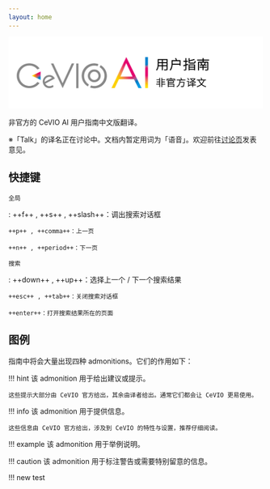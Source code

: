 ```yaml
---
layout: home
---
```


![header](intro/images/header_image_title.jpg)

非官方的 CeVIO AI 用户指南中文版翻译。

※「Talk」的译名正在讨论中。文档内暂定用词为「语音」。欢迎前往[讨论页](https://github.com./VOICeVIO/CeVIO.CN/issues/6)发表意见。

## 快捷键

`全局`

:   ++f++ , ++s++ , ++slash++：调出搜索对话框

    ++p++ , ++comma++：上一页

    ++n++ , ++period++：下一页

`搜索`

:   ++down++ , ++up++：选择上一个 / 下一个搜索结果

    ++esc++ , ++tab++：关闭搜索对话框

    ++enter++：打开搜索结果所在的页面

## 图例

指南中将会大量出现四种 admonitions。它们的作用如下：

!!! hint
    该 admonition 用于给出建议或提示。
    
    这些提示大部分由 CeVIO 官方给出，其余由译者给出。通常它们都会让 CeVIO 更易使用。

!!! info
    该 admonition 用于提供信息。
    
    这些信息由 CeVIO 官方给出，涉及到 CeVIO 的特性与设置，推荐仔细阅读。

!!! example
    该 admonition 用于举例说明。

!!! caution
    该 admonition 用于标注警告或需要特别留意的信息。

!!! new
    test

<!-- ## 免责声明

> お客様が当サイトからリンクが張られている第三者のウェブサイト、または当サイトへリンクを張っている第三者のウェブサイトから取得された各種情報のご利用によって生じたいかなる損害についても責任を負いません。
>
> 对于用户使用从本网站链接的第三方网站或与本网站链接的第三方网站获得的信息而引起的任何损失或损害，本站不承担任何责任。 -->
